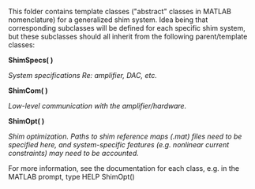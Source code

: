 This folder contains template classes ("abstract" classes in MATLAB
nomenclature) for a generalized shim system. Idea being that corresponding
subclasses will be defined for each specific shim system, but these
subclasses should all inherit from the following parent/template classes:

**ShimSpecs( )**

*System specifications Re: amplifier, DAC, etc.*

**ShimCom( )**

*Low-level communication with the amplifier/hardware.*

**ShimOpt( )**

*Shim optimization. Paths to shim reference maps (.mat) files need to be specified here, and system-specific features (e.g. nonlinear current constraints) may need to be accounted.*

For more information, see the documentation for each class, e.g. in the MATLAB
prompt, type HELP ShimOpt()
